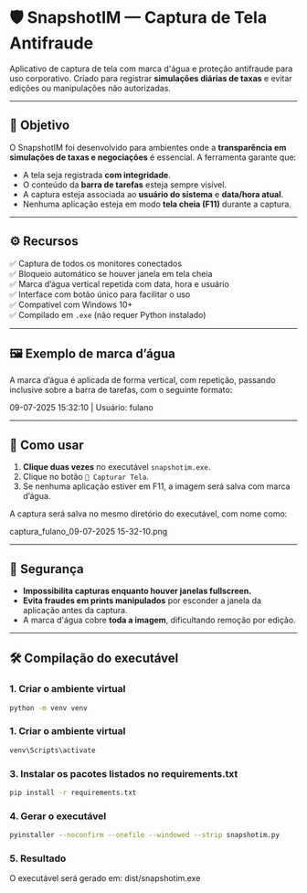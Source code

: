 # 🛡️ SnapshotIM — Captura de Tela Antifraude

Aplicativo de captura de tela com marca d'água e proteção antifraude para uso corporativo. Criado para registrar **simulações diárias de taxas** e evitar edições ou manipulações não autorizadas.

---

## 🎯 Objetivo

O SnapshotIM foi desenvolvido para ambientes onde a **transparência em simulações de taxas e negociações** é essencial. A ferramenta garante que:

- A tela seja registrada **com integridade**.
- O conteúdo da **barra de tarefas** esteja sempre visível.
- A captura esteja associada ao **usuário do sistema** e **data/hora atual**.
- Nenhuma aplicação esteja em modo **tela cheia (F11)** durante a captura.

---

## ⚙️ Recursos

✅ Captura de todos os monitores conectados  
✅ Bloqueio automático se houver janela em tela cheia  
✅ Marca d’água vertical repetida com data, hora e usuário  
✅ Interface com botão único para facilitar o uso  
✅ Compatível com Windows 10+  
✅ Compilado em `.exe` (não requer Python instalado)

---

## 🖼️ Exemplo de marca d’água

A marca d’água é aplicada de forma vertical, com repetição, passando inclusive sobre a barra de tarefas, com o seguinte formato:

09-07-2025 15:32:10 | Usuário: fulano

---

## 🚀 Como usar

1. **Clique duas vezes** no executável `snapshotim.exe`.
2. Clique no botão `📸 Capturar Tela`.
3. Se nenhuma aplicação estiver em F11, a imagem será salva com marca d’água.

A captura será salva no mesmo diretório do executável, com nome como:

captura_fulano_09-07-2025 15-32-10.png

---

## 🔐 Segurança

- **Impossibilita capturas enquanto houver janelas fullscreen.**
- **Evita fraudes em prints manipulados** por esconder a janela da aplicação antes da captura.
- A marca d'água cobre **toda a imagem**, dificultando remoção por edição.

---

## 🛠️ Compilação do executável

### 1. Criar o ambiente virtual
```bash
python -m venv venv
```

### 1. Criar o ambiente virtual
```bash
venv\Scripts\activate
```

### 3. Instalar os pacotes listados no requirements.txt
```bash
pip install -r requirements.txt
```

### 4. Gerar o executável
```bash
pyinstaller --noconfirm --onefile --windowed --strip snapshotim.py
```

### 5. Resultado
O executável será gerado em:
dist/snapshotim.exe
